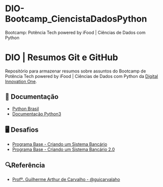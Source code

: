 # DIO-Bootcamp_CiencistaDadosPython
Bootcamp: Potência Tech powered by iFood | Ciências de Dados com Python

# DIO | Resumos Git e GitHub

Repositório para armazenar resumos sobre assuntos do Bootcamp de Potência Tech powered by iFood | Ciências de Dados com Python da [Digital Innovation One](https://web.dio.me/track/fd133067-6f2b-47c8-9763-edd87ec6b1cc).

## 📃 Documentação
- [Python Brasil](https://wiki.python.org.br/PythonBrasil)
- [Documentação Python3](https://docs.python.org/3/library/)

## 🖥️ Desafios

- [Programa Base - Criando um Sistema Bancário](https://github.com/GuilhermeBPinheiro/DIO-Bootcamp_CiencistaDadosPython/blob/main/programa_BancoPython.py)
- [Programa Base - Criando um Sistema Bancário 2.0](https://github.com/GuilhermeBPinheiro/DIO-Bootcamp_CiencistaDadosPython/blob/main/programa_BancoPython-2.0.py)

## 🔍Referência
- [Profº. Guilherme Arthur de Carvalho - @guicarvalaho](https://github.com/digitalinnovationone/trilha-python-dio)

